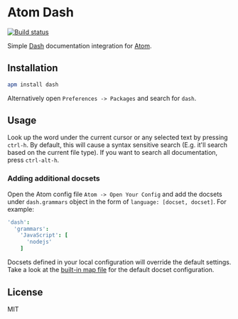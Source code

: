 # Atom Dash

[![Build status][travis-image]][travis-url]

Simple [Dash](http://kapeli.com/dash) documentation integration for [Atom](https://atom.io/packages/dash).

## Installation

```sh
apm install dash
```

Alternatively open `Preferences -> Packages` and search for `dash`.

## Usage

Look up the word under the current cursor or any selected text by pressing `ctrl-h`. By default, this will cause a syntax sensitive search (E.g. it'll search based on the current file type). If you want to search all documentation, press `ctrl-alt-h`.

### Adding additional docsets

Open the Atom config file `Atom -> Open Your Config` and add the docsets under `dash.grammars` object in the form of `language: [docset, docset]`. For example:

```cson
'dash':
  'grammars':
    'JavaScript': [
      'nodejs'
    ]
```

Docsets defined in your local configuration will override the default settings. Take a look at the [built-in map file](https://github.com/blakeembrey/atom-dash/blob/master/lib/map.coffee) for the default docset configuration.

## License

MIT

[travis-image]: https://img.shields.io/travis/blakeembrey/atom-dash.svg?style=flat
[travis-url]: https://travis-ci.org/blakeembrey/atom-dash
